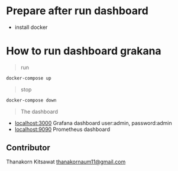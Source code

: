 # Prepare after run dashboard
 - install docker

# How to run dashboard grakana
> run
```sh
docker-compose up
```

> stop
```sh
docker-compose down
```
> The dashboard
- <localhost:3000> Grafana dashboard user:admin, password:admin
- <localhost:9090> Prometheus dashboard


## Contributor

Thanakorn Kitsawat <thanakornaum11@gmail.com>
